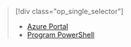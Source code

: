 > [!div class="op_single_selector"]
> * [Azure Portal](../articles/devtest-lab/devtest-lab-create-template.md)
> * [Program PowerShell](../articles/devtest-lab/devtest-lab-create-custom-image-from-vhd-using-powershell.md)
